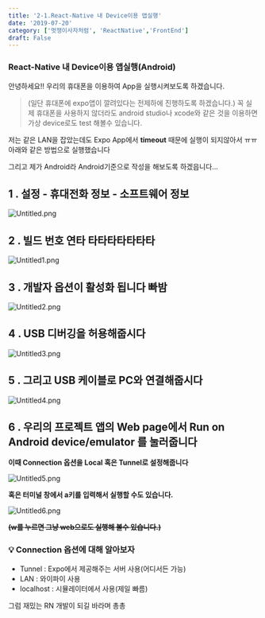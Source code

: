 ```yaml
---
title: '2-1.React-Native 내 Device이용 앱실행'
date: '2019-07-20'
category: ['멋쟁이사자처럼', 'ReactNative','FrontEnd']
draft: False
---
```


### React-Native 내 Device이용 앱실행(Android)

안녕하세요!!
우리의 휴대폰을 이용하여 App을 실행시켜보도록 하겠습니다.

> (일단 휴대폰에 expo앱이 깔려있다는 전제하에 진행하도록 하겠습니다.)
> 꼭 실제 휴대폰을 사용하지 않더라도 android studio나 xcode와 같은 것을 이용하면
> 가상 device로도 test 해볼수 있습니다.

저는 같은 LAN을 잡았는데도 Expo App에서 **timeout** 때문에 실행이 되지않아서 ㅠㅠ 아래와 같은 방법으로 실행했습니다

그리고 제가 Android라 Android기준으로 작성을 해보도록 하겠읍니다...

## 1 . **설정 - 휴대전화 정보 - 소프트웨어 정보**

![Untitled.png](../../asset/image/reactnative/2/Untitled.png)

## **2 . 빌드 번호 연타 타타타타타타타**

![Untitled1.png](../../asset/image/reactnative/2/Untitled1.png)

## **3 . 개발자 옵션이 활성화 됩니다 빠밤**

![Untitled2.png](../../asset/image/reactnative/2/Untitled2.png)

## **4 . USB 디버깅을 허용해줍시다**

![Untitled3.png](../../asset/image/reactnative/2/Untitled3.png)

## **5 . 그리고 USB 케이블로 PC와 연결해줍시다**

![Untitled4.png](../../asset/image/reactnative/2/Untitled4.png)

## 6 . 우리의 프로젝트 앱의 Web page에서 Run on Android device/emulator 를 눌러줍니다

**이때 Connection 옵션을 Local 혹은 Tunnel로 설정해줍니다**

![Untitled5.png](../../asset/image/reactnative/2/Untitled5.png)

**혹은 터미널 창에서 a키를 입력해서 실행할 수도 있습니다.**

![Untitled6.png](../../asset/image/reactnative/2/Untitled6.png)

**~~(w를 누르면 그냥 web으로도 실행해 볼수 있습니다.)~~**

### 💡 Connection 옵션에 대해 알아보자

-   Tunnel : Expo에서 제공해주는 서버 사용(어디서든 가능)
-   LAN : 와이파이 사용
-   localhost : 시뮬레이터에서 사용(제일 빠름)

그럼 재밌는 RN 개발이 되길 바라며 총총
